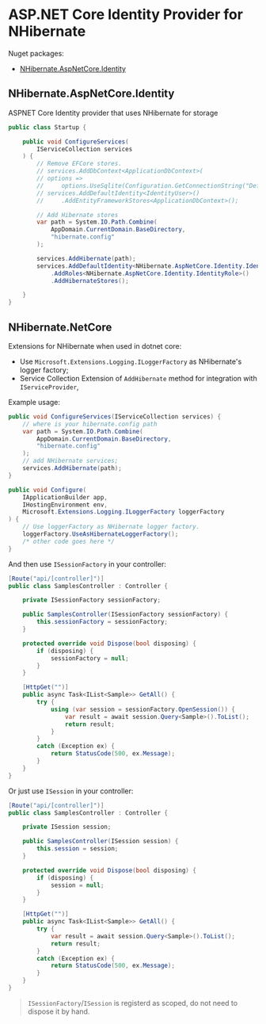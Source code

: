 # ASP.NET Core Identity Provider for NHibernate

Nuget packages:

- [NHibernate.AspNetCore.Identity](https://www.nuget.org/packages/NHibernate.AspNetCore.Identity/)

## NHibernate.AspNetCore.Identity

ASPNET Core Identity provider that uses NHibernate for storage

```cs
public class Startup {

    public void ConfigureServices(
        IServiceCollection services
    ) {
        // Remove EFCore stores.
        // services.AddDbContext<ApplicationDbContext>(
        // options =>
        //     options.UseSqlite(Configuration.GetConnectionString("DefaultConnection")));
        // services.AddDefaultIdentity<IdentityUser>()
        //     .AddEntityFrameworkStores<ApplicationDbContext>();

        // Add Hibernate stores
        var path = System.IO.Path.Combine(
            AppDomain.CurrentDomain.BaseDirectory,
            "hibernate.config"
        );

        services.AddHibernate(path);
        services.AddDefaultIdentity<NHibernate.AspNetCore.Identity.IdentityUser>()
            .AddRoles<NHibernate.AspNetCore.Identity.IdentityRole>()
            .AddHibernateStores();

    }
}
```

## NHibernate.NetCore

Extensions for NHibernate when used in dotnet core:

- Use `Microsoft.Extensions.Logging.ILoggerFactory` as NHibernate's logger factory;
- Service Collection Extension of `AddHibernate` method for integration with `IServiceProvider`,

Example usage:

```cs
public void ConfigureServices(IServiceCollection services) {
    // where is your hibernate.config path
    var path = System.IO.Path.Combine(
        AppDomain.CurrentDomain.BaseDirectory,
        "hibernate.config"
    );
    // add NHibernate services;
    services.AddHibernate(path);
}

public void Configure(
    IApplicationBuilder app,
    IHostingEnvironment env,
    Microsoft.Extensions.Logging.ILoggerFactory loggerFactory
) {
    // Use loggerFactory as NHibernate logger factory.
    loggerFactory.UseAsHibernateLoggerFactory();
    /* other code goes here */
}
```

And then use `ISessionFactory` in your controller:

```cs
[Route("api/[controller]")]
public class SamplesController : Controller {

    private ISessionFactory sessionFactory;

    public SamplesController(ISessionFactory sessionFactory) {
        this.sessionFactory = sessionFactory;
    }

    protected override void Dispose(bool disposing) {
        if (disposing) {
            sessionFactory = null;
        }
    }

    [HttpGet("")]
    public async Task<IList<Sample>> GetAll() {
        try {
            using (var session = sessionFactory.OpenSession()) {
                var result = await session.Query<Sample>().ToList();
                return result;
            }
        }
        catch (Exception ex) {
            return StatusCode(500, ex.Message);
        }
    }
}
```

Or just use `ISession` in your controller:

```cs
[Route("api/[controller]")]
public class SamplesController : Controller {

    private ISession session;

    public SamplesController(ISession session) {
        this.session = session;
    }

    protected override void Dispose(bool disposing) {
        if (disposing) {
            session = null;
        }
    }

    [HttpGet("")]
    public async Task<IList<Sample>> GetAll() {
        try {
            var result = await session.Query<Sample>().ToList();
            return result;
        }
        catch (Exception ex) {
            return StatusCode(500, ex.Message);
        }
    }
}
```

> `ISessionFactory`/`ISession` is registerd as scoped, do not need to dispose it by hand.


